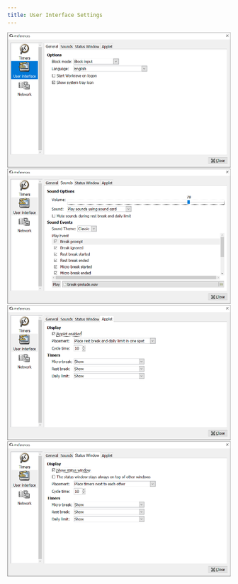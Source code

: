 ```yaml
---
title: User Interface Settings
---
```


![Alt text](/images/screenshots/preferences-ui-general.png "")
![Alt text](/images/screenshots/preferences-ui-sounds.png "")
![Alt text](/images/screenshots/preferences-ui-status-applet.png "")
![Alt text](/images/screenshots/preferences-ui-status-window.png "")

